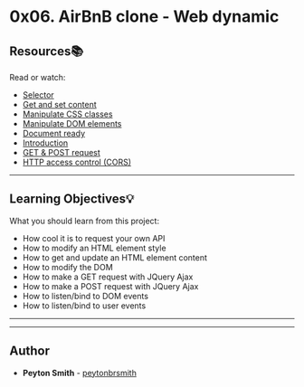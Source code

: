 # 0x06. AirBnB clone - Web dynamic

## Resources:books:
Read or watch:
* [Selector](https://intranet.hbtn.io/rltoken/P6NwDHW6mfJx6GmjNdKI6g)
* [Get and set content](https://intranet.hbtn.io/rltoken/AK3NYPE-lPpFN5A68eZZuw)
* [Manipulate CSS classes](https://intranet.hbtn.io/rltoken/a0TkagyQoNbxU1PBmuPgEw)
* [Manipulate DOM elements](https://intranet.hbtn.io/rltoken/WgO2EKHiYtpTrTkTFh8zUQ)
* [Document ready](https://intranet.hbtn.io/rltoken/Rw8BNB0UlMAWwGdO5psitQ)
* [Introduction](https://intranet.hbtn.io/rltoken/zuFIy5a0EECbmL52IyGDsg)
* [GET & POST request](https://intranet.hbtn.io/rltoken/Z6evZd017rj-0wToO-8fVw)
* [HTTP access control (CORS)](https://intranet.hbtn.io/rltoken/zbHt3dS-olwsNFXo5i7uNQ)

---
## Learning Objectives:bulb:
What you should learn from this project:

* How cool it is to request your own API
* How to modify an HTML element style
* How to get and update an HTML element content
* How to modify the DOM
* How to make a GET request with JQuery Ajax
* How to make a POST request with JQuery Ajax
* How to listen/bind to DOM events
* How to listen/bind to user events

---
---

## Author
* **Peyton Smith** - [peytonbrsmith](github.com/peytonbrsmith)